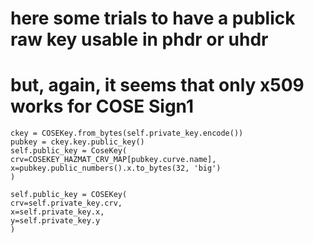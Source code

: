 # here some trials to have a publick raw key usable in phdr or uhdr
# but, again, it seems that only x509 works for COSE Sign1

```
ckey = COSEKey.from_bytes(self.private_key.encode())
pubkey = ckey.key.public_key()
self.public_key = CoseKey(
crv=COSEKEY_HAZMAT_CRV_MAP[pubkey.curve.name],
x=pubkey.public_numbers().x.to_bytes(32, 'big')
)

self.public_key = COSEKey(
crv=self.private_key.crv,
x=self.private_key.x,
y=self.private_key.y
)
```
